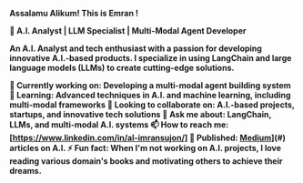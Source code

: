 <b> Assalamu Alikum! This is Emran !

🤖 A.I. Analyst | LLM Specialist | Multi-Modal Agent Developer

An A.I. Analyst and tech enthusiast with a passion for developing innovative A.I.-based products. 
I specialize in using LangChain and large language models (LLMs) to create cutting-edge solutions. 

🔭 Currently working on: Developing a multi-modal agent building system
🌱 Learning: Advanced techniques in A.I. and machine learning, including multi-modal frameworks
👯 Looking to collaborate on: A.I.-based projects, startups, and innovative tech solutions
💬 Ask me about: LangChain, LLMs, and multi-modal A.I. systems
📫 How to reach me: [https://www.linkedin.com/in/al-imransujon/]
📖 Published: [Medium](https://alimran1.medium.com/data-preprocessing-with-brother-chatgpt-9c066352f362)](#) articles on A.I.
⚡ Fun fact: When I'm not working on A.I. projects, I love reading various domain's books and motivating others to achieve their dreams.
